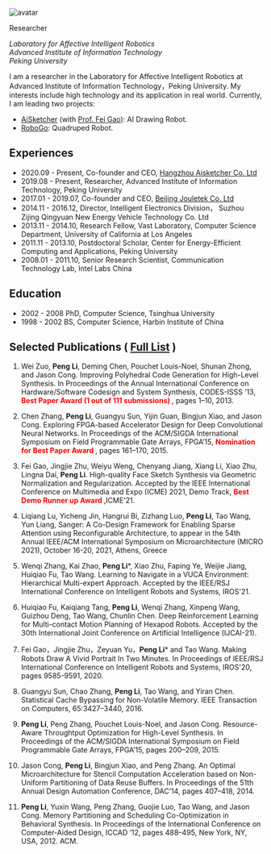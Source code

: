 ![avatar](https://pengli80.github.io/Pengstetch.jpg)

Researcher

*Laboratory for Affective Intelligent Robotics  
Advanced Institute of Information Technology  
Peking University*

I am a researcher in the Laboratory for Affective Intelligent Robotics at Advanced Institute of Information Technology，Peking University. 
My interests include high technology and its application in real world.
Currently, I am leading two projects:
* [AiSketcher](http://www.aisketcher.com) (with [Prof. Fei Gao](http://aiart.live)): AI Drawing Robot. 
* [RoboGo](http://www.openrobot.net/dog): Quadruped Robot.


## Experiences
* 2020.09 - Present, Co-founder and CEO, [Hangzhou Aisketcher Co. Ltd](http://miaohui.art)
* 2019.08 - Present, Researcher, Advanced Institute of Information Technology, Peking University
* 2017.01 - 2019.07, Co-founder and CEO, [Beijing Jouletek Co. Ltd](http://jouletek.com)
* 2014.11 - 2016.12, Director, Intelligent Electronics Division， Suzhou Zijing Qingyuan New Energy Vehicle Technology Co. Ltd
* 2013.11 - 2014.10, Research Fellow, Vast Laboratory, Computer Science Department, University of California at Los Angeles
* 2011.11 - 2013.10, Postdoctoral Scholar, Center for Energy-Efficient Computing and Applications, Peking University
* 2008.01 - 2011.10, Senior Research Scientist, Communication Technology Lab, Intel Labs China

## Education
* 2002 - 2008 PhD, Computer Science, Tsinghua University
* 1998 - 2002 BS, Computer Science, Harbin Institute of China

## Selected Publications ( [Full List](https://pengli80.github.io/publication) )
1. Wei Zuo, **Peng Li**, Deming Chen, Pouchet Louis-Noel, Shunan Zhong, and Jason Cong.
Improving Polyhedral Code Generation for High-Level Synthesis. In Proceedings of the Annual
International Conference on Hardware/Software Codesign and System Synthesis, CODES-ISSS
’13, **<font color=red> Best Paper Award (1 out of 111 submissions) </font>**, pages 1–10, 2013.
1. Chen Zhang, **Peng Li**, Guangyu Sun, Yijin Guan, Bingjun Xiao, and Jason Cong. Exploring
FPGA-based Accelerator Design for Deep Convolutional Neural Networks. In Proceedings of
the ACM/SIGDA International Symposium on Field Programmable Gate Arrays, FPGA’15, **<font color=red> Nomination for Best Paper Award </font>**, pages 161–170, 2015.

1. Fei Gao, Jingjie Zhu, Weiyu Weng, Chenyang Jiang, Xiang Li, Xiao Zhu, Lingna Dai, **Peng Li**. High-quality Face Sketch Synthesis via Geometric Normalization and Regularization. Accepted by the IEEE International Conference on Multimedia and Expo (ICME) 2021, Demo Track, **<font color=red> Best Demo Runner up Award </font>** ,ICME'21.
1. Liqiang Lu, Yicheng Jin, Hangrui Bi, Zizhang Luo, **Peng Li**, Tao Wang, Yun Liang, Sanger: A Co-Design Framework for Enabling Sparse Attention using Reconfigurable Architecture, to appear in the 54th Annual IEEE/ACM International Symposium on Microarchitecture (MICRO 2021), October 16-20, 2021, Athens, Greece
1. Wenqi Zhang, Kai Zhao, **Peng Li**\*, Xiao Zhu, Faping Ye, Weijie Jiang, Huiqiao Fu, Tao Wang. Learning to Navigate in a VUCA Environment: Hierarchical Multi-expert Approach. Accepted by the IEEE/RSJ International Conference on Intelligent Robots and Systems, IROS'21.
1. Huiqiao Fu, Kaiqiang Tang, **Peng Li**, Wenqi Zhang, Xinpeng Wang, Guizhou Deng, Tao Wang, Chunlin Chen. Deep Reinforcement Learning for Multi-contact Motion Planning of
Hexapod Robots. Accepted by the 30th International Joint Conference on Artificial Intelligence (IJCAI-21).
1. Fei Gao，Jingjie Zhu，Zeyuan Yu，**Peng Li**\* and Tao Wang. Making Robots Draw A Vivid Portrait In Two Minutes. In Proceedings of IEEE/RSJ International Conference on Intelligent Robots and Systems, IROS'20, pages 9585-9591, 2020.
1. Guangyu Sun, Chao Zhang, **Peng Li**, Tao Wang, and Yiran Chen. Statistical Cache Bypassing
for Non-Volatile Memory. IEEE Transaction on Computers, 65:3427–3440, 2016.
1. **Peng Li**, Peng Zhang, Pouchet Louis-Noel, and Jason Cong. Resource-Aware Throughtput Optimization for High-Level Synthesis. In Proceedings of the ACM/SIGDA International Symposium
on Field Programmable Gate Arrays, FPGA’15, pages 200–209, 2015.
1. Jason Cong, **Peng Li**, Bingjun Xiao, and Peng Zhang. An Optimal Microarchitecture for
Stencil Computation Acceleration based on Non-Uniform Partitioning of Data Reuse Buffers. In
Proceedings of the 51th Annual Design Automation Conference, DAC’14, pages 407–418, 2014.
1. **Peng Li**, Yuxin Wang, Peng Zhang, Guojie Luo, Tao Wang, and Jason Cong. Memory
Partitioning and Scheduling Co-Optimization in Behavioral Synthesis. In Proceedings of the
International Conference on Computer-Aided Design, ICCAD ’12, pages 488–495, New York,
NY, USA, 2012. ACM.
